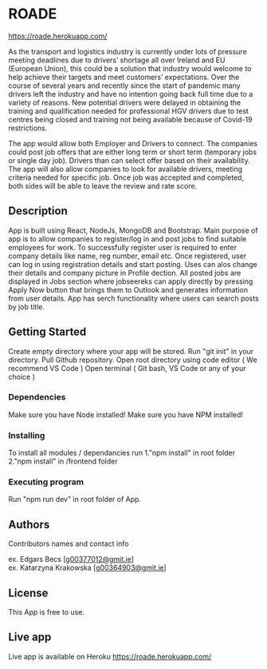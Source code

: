 # ROADE
https://roade.herokuapp.com/

As the transport and logistics industry is currently under lots of pressure meeting deadlines due to drivers’ shortage all over Ireland and EU (European Union), this could be a solution that industry would welcome to help achieve their targets and meet customers’ expectations. 
Over the course of several years and recently since the start of pandemic many drivers left the industry and have no intention going back full time due to a variety of reasons. New potential drivers were delayed in obtaining the training and qualification needed for professional HGV drivers due to test centres being closed and training not being available because of Covid-19 restrictions. 

The app would allow both Employer and Drivers to connect. The companies could post job offers that are either long term or short term (temporary jobs or single day job). Drivers than can select offer based on their availability. The app will also allow companies to look for available drivers, meeting criteria needed for specific job. Once job was accepted and completed, both sides will be able to leave the review and rate score. 

## Description

App is built using React, NodeJs, MongoDB and Bootstrap.
Main purpose of app is to allow companies to register/log in and post jobs to find suitable employees for work.
To successfully register user is required to enter company details like name, reg number, email etc.
Once registered, user can log in using registration details and start posting.
Uses can alos change their details and company picture in Profile dection.
All posted jobs are displayed in Jobs section where jobseereks can apply directly by pressing Apply Now button that brings them to Outlook
and generates information from user details.
App has serch functionality where users can search posts by job title.


## Getting Started

Create empty directory where your app will be stored.
Run "git init" in your directory.
Pull Github repository.
Open root directory using code editor ( We recommend VS Code )
Open terminal ( Git bash, VS Code or any of your choice )


### Dependencies

Make sure you have Node installed!
Make sure you have NPM installed!

### Installing

 To install all modules / dependancies run 
    1."npm install" in root folder
    2."npm install" in /frontend folder


### Executing program

Run "npm run dev" in root folder of App.

## Authors

Contributors names and contact info

ex. Edgars Becs [g00377012@gmit.ie]  
ex. Katarzyna Krakowska [g00364903@gmit.ie]


## License

This App is free to use.

## Live app
Live app is available on Heroku https://roade.herokuapp.com/
